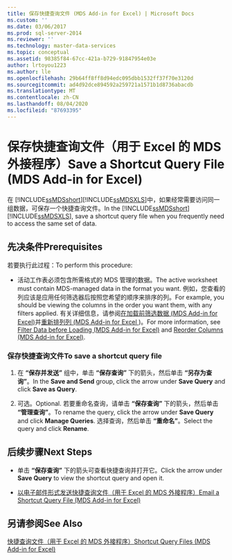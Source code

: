 ```yaml
---
title: 保存快捷查询文件 (MDS Add-in for Excel) | Microsoft Docs
ms.custom: ''
ms.date: 03/06/2017
ms.prod: sql-server-2014
ms.reviewer: ''
ms.technology: master-data-services
ms.topic: conceptual
ms.assetid: 98385f84-67cc-421a-b729-91847954e03e
author: lrtoyou1223
ms.author: lle
ms.openlocfilehash: 29b64ff8ff8d94edc095dbb1532ff37f70e3120d
ms.sourcegitcommit: ad4d92dce894592a259721a1571b1d8736abacdb
ms.translationtype: MT
ms.contentlocale: zh-CN
ms.lasthandoff: 08/04/2020
ms.locfileid: "87693395"
---
```

# <a name="save-a-shortcut-query-file-mds-add-in-for-excel"></a><span data-ttu-id="b7c9a-102">保存快捷查询文件（用于 Excel 的 MDS 外接程序）</span><span class="sxs-lookup"><span data-stu-id="b7c9a-102">Save a Shortcut Query File (MDS Add-in for Excel)</span></span>
  <span data-ttu-id="b7c9a-103">在 [!INCLUDE[ssMDSshort](../../includes/ssmdsshort-md.md)][!INCLUDE[ssMDSXLS](../../includes/ssmdsxls-md.md)]中，如果经常需要访问同一组数据，可保存一个快捷查询文件。</span><span class="sxs-lookup"><span data-stu-id="b7c9a-103">In the [!INCLUDE[ssMDSshort](../../includes/ssmdsshort-md.md)][!INCLUDE[ssMDSXLS](../../includes/ssmdsxls-md.md)], save a shortcut query file when you frequently need to access the same set of data.</span></span>  
  
## <a name="prerequisites"></a><span data-ttu-id="b7c9a-104">先决条件</span><span class="sxs-lookup"><span data-stu-id="b7c9a-104">Prerequisites</span></span>  
 <span data-ttu-id="b7c9a-105">若要执行此过程：</span><span class="sxs-lookup"><span data-stu-id="b7c9a-105">To perform this procedure:</span></span>  
  
-   <span data-ttu-id="b7c9a-106">活动工作表必须包含所需格式的 MDS 管理的数据。</span><span class="sxs-lookup"><span data-stu-id="b7c9a-106">The active worksheet must contain MDS-managed data in the format you want.</span></span> <span data-ttu-id="b7c9a-107">例如，您查看的列应该是应用任何筛选器后按照您希望的顺序来排序的列。</span><span class="sxs-lookup"><span data-stu-id="b7c9a-107">For example, you should be viewing the columns in the order you want them, with any filters applied.</span></span> <span data-ttu-id="b7c9a-108">有关详细信息，请参阅[在加载前筛选数据 &#40;MDS Add-in for Excel&#41;](filter-data-before-exporting-mds-add-in-for-excel.md)并[重新排列列 &#40;MDS Add-in for Excel ](reorder-columns-mds-add-in-for-excel.md)&#41;。</span><span class="sxs-lookup"><span data-stu-id="b7c9a-108">For more information, see [Filter Data before Loading &#40;MDS Add-in for Excel&#41;](filter-data-before-exporting-mds-add-in-for-excel.md) and [Reorder Columns &#40;MDS Add-in for Excel&#41;](reorder-columns-mds-add-in-for-excel.md).</span></span>  
  
### <a name="to-save-a-shortcut-query-file"></a><span data-ttu-id="b7c9a-109">保存快捷查询文件</span><span class="sxs-lookup"><span data-stu-id="b7c9a-109">To save a shortcut query file</span></span>  
  
1.  <span data-ttu-id="b7c9a-110">在 **“保存并发送”** 组中，单击 **“保存查询”** 下的箭头，然后单击 **“另存为查询”**。</span><span class="sxs-lookup"><span data-stu-id="b7c9a-110">In the **Save and Send** group, click the arrow under **Save Query** and click **Save as Query**.</span></span>  
  
2.  <span data-ttu-id="b7c9a-111">可选。</span><span class="sxs-lookup"><span data-stu-id="b7c9a-111">Optional.</span></span> <span data-ttu-id="b7c9a-112">若要重命名查询，请单击 **“保存查询”** 下的箭头，然后单击 **“管理查询”**。</span><span class="sxs-lookup"><span data-stu-id="b7c9a-112">To rename the query, click the arrow under **Save Query** and click **Manage Queries**.</span></span> <span data-ttu-id="b7c9a-113">选择查询，然后单击 **“重命名”**。</span><span class="sxs-lookup"><span data-stu-id="b7c9a-113">Select the query and click **Rename**.</span></span>  
  
## <a name="next-steps"></a><span data-ttu-id="b7c9a-114">后续步骤</span><span class="sxs-lookup"><span data-stu-id="b7c9a-114">Next Steps</span></span>  
  
-   <span data-ttu-id="b7c9a-115">单击 **“保存查询”** 下的箭头可查看快捷查询并打开它。</span><span class="sxs-lookup"><span data-stu-id="b7c9a-115">Click the arrow under **Save Query** to view the shortcut query and open it.</span></span>  
  
-   [<span data-ttu-id="b7c9a-116">以电子邮件形式发送快捷查询文件（用于 Excel 的 MDS 外接程序）</span><span class="sxs-lookup"><span data-stu-id="b7c9a-116">Email a Shortcut Query File &#40;MDS Add-in for Excel&#41;</span></span>](email-a-shortcut-query-file-mds-add-in-for-excel.md)  
  
## <a name="see-also"></a><span data-ttu-id="b7c9a-117">另请参阅</span><span class="sxs-lookup"><span data-stu-id="b7c9a-117">See Also</span></span>  
 [<span data-ttu-id="b7c9a-118">快捷查询文件（用于 Excel 的 MDS 外接程序）</span><span class="sxs-lookup"><span data-stu-id="b7c9a-118">Shortcut Query Files &#40;MDS Add-in for Excel&#41;</span></span>](shortcut-query-files-mds-add-in-for-excel.md)  
  
  
